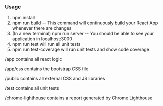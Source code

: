 ### Usage

1. npm install
2. npm run build
-- This command will continuously build your React App whenever there are changes
3. (In a new terminal) npm run server
-- You should be able to see your application in localhost:3000
4. npm run test will run all unit tests
5. npm run test-coverage will run unit tests and show code coverage

/app contains all react logic

/app/css contains the bootstrap CSS file

/public contains all external CSS and JS libraries

/test contains all unit tests

/chrome-lighthouse contains a report generated by Chrome Lighthouse

